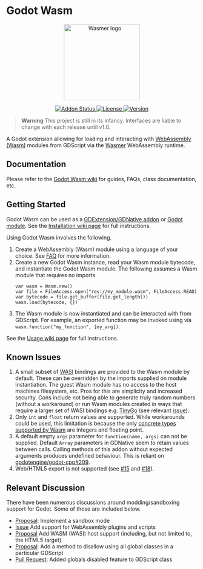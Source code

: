 # Godot Wasm

<p align="center">
  <a href="https://wasmer.io" target="_blank" rel="noopener noreferrer">
    <img width="200" src="https://raw.githubusercontent.com/ashtonmeuser/godot-wasm/master/media/Icon.png" alt="Wasmer logo">
  </a>
</p>
<p align="center">
  <a href="https://github.com/ashtonmeuser/godot-wasm/actions/workflows/addon.yml">
    <img src="https://github.com/ashtonmeuser/godot-wasm/actions/workflows/addon.yml/badge.svg" alt="Addon Status">
  </a>
  <a href="https://github.com/ashtonmeuser/godot-wasm/blob/master/LICENSE">
    <img src="https://img.shields.io/github/license/ashtonmeuser/godot-wasm" alt="License">
  </a>
  <a href="https://github.com/ashtonmeuser/godot-wasm/releases/latest">
    <img src="https://img.shields.io/github/v/release/ashtonmeuser/godot-wasm" alt="Version">
  </a>
</p>

> **Warning**
> This project is still in its infancy. Interfaces are liable to change with each release until v1.0.

A Godot extension allowing for loading and interacting with [WebAssembly (Wasm)](https://webassembly.org) modules from GDScript via the [Wasmer](https://wasmer.io) WebAssembly runtime.

## Documentation

Please refer to the [Godot Wasm wiki](https://github.com/ashtonmeuser/godot-wasm/wiki) for guides, FAQs, class documentation, etc.

## Getting Started

Godot Wasm can be used as a [GDExtension/GDNative addon](https://docs.godotengine.org/en/4.0/) or [Godot module](https://docs.godotengine.org/en/4.0/contributing/development/core_and_modules/custom_modules_in_cpp.html). See the [Installation wiki page](https://github.com/ashtonmeuser/godot-wasm/wiki/Getting-Started#installation) for full instructions.

Using Godot Wasm involves the following.
1. Create a WebAssembly (Wasm) module using a language of your choice. See [FAQ](https://github.com/ashtonmeuser/godot-wasm/wiki/FAQs#how-do-i-build-a-wasm-module) for more information.
1. Create a new Godot Wasm instance, read your Wasm module bytecode, and instantiate the Godot Wasm module. The following assumes a Wasm module that requires no imports.
    ```
    var wasm = Wasm.new()
    var file = FileAccess.open("res://my_module.wasm", FileAccess.READ)
    var bytecode = file.get_buffer(file.get_length())
    wasm.load(bytecode, {})
    ```
1. The Wasm module is now instantiated and can be interacted with from GDScript. For example, an exported function may be invoked using via `wasm.function("my_function", [my_arg])`.

See the [Usage wiki page](https://github.com/ashtonmeuser/godot-wasm/wiki/Getting-Started#usage) for full instructions.

## Known Issues

1. A small subset of [WASI](https://wasmbyexample.dev/examples/wasi-introduction/wasi-introduction.all.en-us.html) bindings are provided to the Wasm module by default. These can be overridden by the imports supplied on module instantiation. The guest Wasm module has no access to the host machines filesystem, etc. Pros for this are simplicity and increased security. Cons include not being able to generate truly random numbers (without a workaround) or run Wasm modules created in ways that require a larger set of WASI bindings e.g. [TinyGo](https://tinygo.org/docs/guides/webassembly/) (see relevant [issue](https://github.com/tinygo-org/tinygo/issues/3068)).
1. Only `int` and `float` return values are supported. While workarounds could be used, this limitation is because the only [concrete types supported by Wasm](https://webassembly.github.io/spec/core/syntax/types.html#number-types) are integers and floating point.
1. A default empty `args` parameter for `function(name, args)` can not be supplied. Default `Array` parameters in GDNative seem to retain values between calls. Calling methods of this addon without expected arguments produces undefined behaviour. This is reliant on [godotengine/godot-cpp#209](https://github.com/godotengine/godot-cpp/issues/209).
1. Web/HTML5 export is not supported (see [#15](https://github.com/ashtonmeuser/godot-wasm/issues/15) and [#18](https://github.com/ashtonmeuser/godot-wasm/issues/18)).

## Relevant Discussion

There have been numerous discussions around modding/sandboxing support for Godot. Some of those are included below.

- [Proposal](https://github.com/godotengine/godot-proposals/issues/5010): Implement a sandbox mode
- [Issue](https://github.com/godotengine/godot/issues/28303) Add support for WebAssembly plugins and scripts
- [Proposal](https://github.com/godotengine/godot-proposals/issues/147) Add WASM (WASI) host support (including, but not limited to, the HTML5 target)
- [Proposal](https://github.com/godotengine/godot-proposals/issues/4642): Add a method to disallow using all global classes in a particular GDScript
- [Pull Request](https://github.com/godotengine/godot/pull/61831): Added globals disabled feature to GDScript class
